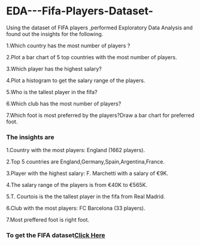 # EDA---Fifa-Players-Dataset-
Using the  dataset of FIFA players ,performed Exploratory Data Analysis and found  out the  insights for the following.

1.Which country has the most number of players ?

2.Plot a bar chart of 5 top countries with the most number of players. 

3.Which player has the highest salary? 

4.Plot a histogram to get the salary range of the players. 

5.Who is the tallest player in the fifa? 

6.Which club has the most number of players? 

7.Which foot is most preferred by the players?Draw a bar chart for preferred foot.

### **The insights are**
1.Country with the most players: England (1662 players).

2.Top 5 countries are England,Germany,Spain,Argentina,France.

3.Player with the highest salary: F. Marchetti with a salary of €9K.

4.The salary range of the players is from €40K to €565K. 

5.T. Courtois is the the tallest player in the fifa from Real Madrid.

6.Club with the most players: FC Barcelona (33 players).

7.Most preffered foot is right foot.

### To get the FIFA dataset[Click Here](https://drive.google.com/file/d/10oyIT1KPdwUqeU9-2LX0xE5-ZytNn9su/view?usp=share_link)
